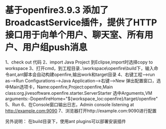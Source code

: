 基于openfire3.9.3
添加了BroadcastService插件，提供了HTTP接口用于向单个用户、聊天室、所有用户、用户组push消息
========
1、check out 代码
2、import Java Project 到Eclipse,import时选择copy to workspace
3、打开cmd，到工程目录..\workspace\openfire\build下，输入命令ant,ant脚本会自动构建openfire,输出work和target目录
4、右键工程-->run as-->Run Configurations-->Java Application-->右键-->New
   弹出配置窗口，选中Main选项卡，Name:openfire,Project:openfire,Main class:org.jivesoftware.openfire.starter.ServerStarter
   选中Arguments,VM arguments:-DopenfireHome="${workspace_loc:openfire}/target/openfire"
5、Run
6、在Console窗口输出日志，Admin console listening at http://example.com:9090
7、浏览器打开http://example.com:9090进行配置


另外说明：
在build目录下，使用ant plugins可以部署安装插件

